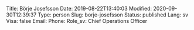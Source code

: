 Title: Börje Josefsson
Date: 2019-08-22T13:40:03
Modified: 2020-09-30T12:39:37
Type: person
Slug: borje-josefsson
Status: published
Lang: sv
Visa: false
Email: 
Phone: 
Role_sv: Chief Operations Officer
